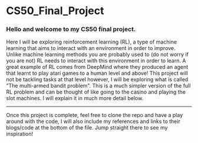 # CS50_Final_Project

### Hello and welcome to my CS50 final project. 

Here I will be exploring reinforcement learning (RL), a type of machine learning that aims to interact with an environment in order to improve. Unlike machine learning methods you are probably used to (do not worry if you are not) RL needs to interact with this environment in order to learn. A great example of RL comes from DeepMind where they produced an agent that learnt to play atari games to a human level and above! This project will not be tackling tasks at that level however, I will be exploring what is called "The multi-armed bandit problem". This is a much simpler version of the full RL problem and can be thought of like going to the casino and playing the slot machines. I will explain it in much more detail below. 

---

Once this project is complete, feel free to clone the repo and have a play around with the code, I will also include my references and links to their blogs/code at the bottom of the file. Jump straight there to see my inspiration!

